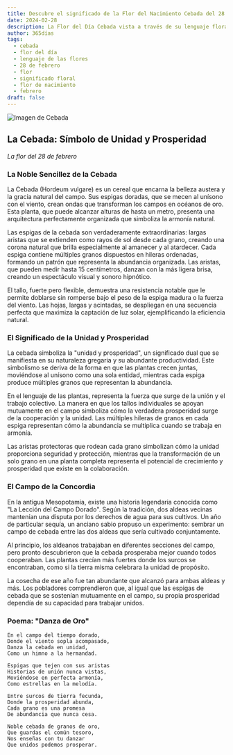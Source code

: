```yaml
---
title: Descubre el significado de la Flor del Nacimiento Cebada del 28 de febrero
date: 2024-02-28
description: La Flor del Día Cebada vista a través de su lenguaje floral e historias
author: 365días
tags:
  - cebada
  - flor del día
  - lenguaje de las flores
  - 28 de febrero
  - flor
  - significado floral
  - flor de nacimiento
  - febrero
draft: false
---
```


![Imagen de Cebada](https://cdn.pixabay.com/photo/2018/03/19/20/20/wheat-3241114_1280.jpg#center#center)


## La Cebada: Símbolo de Unidad y Prosperidad
*La flor del 28 de febrero*

### La Noble Sencillez de la Cebada

La Cebada (Hordeum vulgare) es un cereal que encarna la belleza austera y la gracia natural del campo. Sus espigas doradas, que se mecen al unísono con el viento, crean ondas que transforman los campos en océanos de oro. Esta planta, que puede alcanzar alturas de hasta un metro, presenta una arquitectura perfectamente organizada que simboliza la armonía natural.

Las espigas de la cebada son verdaderamente extraordinarias: largas aristas que se extienden como rayos de sol desde cada grano, creando una corona natural que brilla especialmente al amanecer y al atardecer. Cada espiga contiene múltiples granos dispuestos en hileras ordenadas, formando un patrón que representa la abundancia organizada. Las aristas, que pueden medir hasta 15 centímetros, danzan con la más ligera brisa, creando un espectáculo visual y sonoro hipnótico.

El tallo, fuerte pero flexible, demuestra una resistencia notable que le permite doblarse sin romperse bajo el peso de la espiga madura o la fuerza del viento. Las hojas, largas y acintadas, se despliegan en una secuencia perfecta que maximiza la captación de luz solar, ejemplificando la eficiencia natural.

### El Significado de la Unidad y Prosperidad

La cebada simboliza la "unidad y prosperidad", un significado dual que se manifiesta en su naturaleza gregaria y su abundante productividad. Este simbolismo se deriva de la forma en que las plantas crecen juntas, moviéndose al unísono como una sola entidad, mientras cada espiga produce múltiples granos que representan la abundancia.

En el lenguaje de las plantas, representa la fuerza que surge de la unión y el trabajo colectivo. La manera en que los tallos individuales se apoyan mutuamente en el campo simboliza cómo la verdadera prosperidad surge de la cooperación y la unidad. Las múltiples hileras de granos en cada espiga representan cómo la abundancia se multiplica cuando se trabaja en armonía.

Las aristas protectoras que rodean cada grano simbolizan cómo la unidad proporciona seguridad y protección, mientras que la transformación de un solo grano en una planta completa representa el potencial de crecimiento y prosperidad que existe en la colaboración.

### El Campo de la Concordia

En la antigua Mesopotamia, existe una historia legendaria conocida como "La Lección del Campo Dorado". Según la tradición, dos aldeas vecinas mantenían una disputa por los derechos de agua para sus cultivos. Un año de particular sequía, un anciano sabio propuso un experimento: sembrar un campo de cebada entre las dos aldeas que sería cultivado conjuntamente.

Al principio, los aldeanos trabajaban en diferentes secciones del campo, pero pronto descubrieron que la cebada prosperaba mejor cuando todos cooperaban. Las plantas crecían más fuertes donde los surcos se encontraban, como si la tierra misma celebrara la unidad de propósito.

La cosecha de ese año fue tan abundante que alcanzó para ambas aldeas y más. Los pobladores comprendieron que, al igual que las espigas de cebada que se sostenían mutuamente en el campo, su propia prosperidad dependía de su capacidad para trabajar unidos.

### Poema: "Danza de Oro"

```
En el campo del tiempo dorado,
Donde el viento sopla acompasado,
Danza la cebada en unidad,
Como un himno a la hermandad.

Espigas que tejen con sus aristas
Historias de unión nunca vistas,
Moviéndose en perfecta armonía,
Como estrellas en la melodía.

Entre surcos de tierra fecunda,
Donde la prosperidad abunda,
Cada grano es una promesa
De abundancia que nunca cesa.

Noble cebada de granos de oro,
Que guardas el común tesoro,
Nos enseñas con tu danzar
Que unidos podemos prosperar.
```